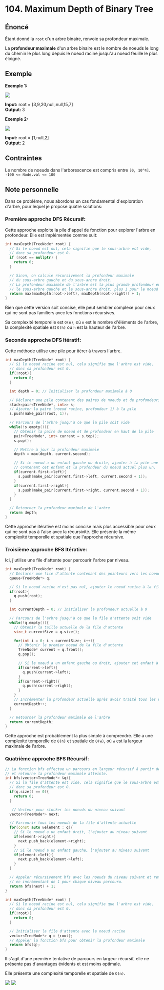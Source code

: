 # 104. Maximum Depth of Binary Tree

## Énoncé

Étant donné la `root` d'un arbre binaire, renvoie sa profondeur maximale.

La **profondeur maximale** d'un arbre binaire est le nombre de noeuds le long du chemin le plus long depuis le noeud racine jusqu'au noeud feuille le plus éloigné.

## Exemple

**Exemple 1:**

<img src="./imgs/img1.png"/>

**Input:** root = [3,9,20,null,null,15,7]  
**Output:** 3

**Exemple 2:**

<img src="./imgs/img2.png"/>

**Input:** root = [1,null,2]  
**Output:** 2

## Contraintes

Le nombre de noeuds dans l'arborescence est compris entre `[0, 10^4]`.  
`-100 <= Node.val <= 100`

## Note personnelle

Dans ce problème, nous abordons un cas fondamental d'exploration d'arbre, pour lequel je propose quatre solutions:

### Première approche **DFS Récursif**:

Cette approche exploite la pile d'appel de fonction pour explorer l'arbre en profondeur. Elle est implémentée comme suit:

```cpp
int maxDepth(TreeNode* root) {
  // Si le noeud est nul, cela signifie que le sous-arbre est vide,
  // donc sa profondeur est 0.
  if (root == nullptr) {
    return 0;
  }

  // Sinon, on calcule récursivement la profondeur maximale
  // du sous-arbre gauche et du sous-arbre droit.
  // La profondeur maximale de l'arbre est la plus grande profondeur entre
  // le sous-arbre gauche et le sous-arbre droit, plus 1 pour le noeud actuel.
  return max(maxDepth(root->left), maxDepth(root->right)) + 1;
}
```

Bien que cette version soit concise, elle peut sembler complexe pour ceux qui ne sont pas familiers avec les fonctions récursives.

Sa complexité temporelle est `O(n)`, où `n` est le nombre d'éléments de l'arbre, la complexité spatiale est `O(h)` ou `h` est la hauteur de l'arbre.

### Seconde approche **DFS Itératif**:

Cette méthode utilise une pile pour itérer à travers l'arbre.

```cpp
int maxDepth(TreeNode* root) {
  // Si le noeud racine est nul, cela signifie que l'arbre est vide,
  // donc sa profondeur est 0.
  if(!root){
    return 0;
  }

  int depth = 0; // Initialiser la profondeur maximale à 0

  // Déclarer une pile contenant des paires de noeuds et de profondeurs
  stack<pair<TreeNode*, int>> s;
  // Ajouter la paire (noeud racine, profondeur 1) à la pile
  s.push(make_pair(root, 1));

  // Parcours de l'arbre jusqu'à ce que la pile soit vide
  while(!s.empty()){
    // Obtenir la paire de noeud et de profondeur en haut de la pile
    pair<TreeNode*, int> current = s.top();
    s.pop();

    // Mettre à jour la profondeur maximale
    depth = max(depth, current.second);

    // Si le noeud a un enfant gauche ou droite, ajouter à la pile une paire
    // contenant cet enfant et la profondeur du noeud actuel plus un.
    if(current.first->left){
      s.push(make_pair(current.first->left, current.second + 1));
    }
    if(current.first->right){
      s.push(make_pair(current.first->right, current.second + 1));
    }
  }

  // Retourner la profondeur maximale de l'arbre
  return depth;
}
```

Cette approche itérative est moins concise mais plus accessible pour ceux qui ne sont pas à l'aise avec la récursivité. Elle présente la même complexité temporelle et spatiale que l'approche récursive.

### Troisième approche **BFS Itérative**:

Ici, j'utilise une file d'attente pour parcourir l'arbre par niveau.

```cpp
int maxDepth(TreeNode* root) {
  // Déclarer une file d'attente contenant des pointeurs vers les noeuds
  queue<TreeNode*> q;

  // Si le noeud racine n'est pas nul, ajouter le noeud racine à la file d'attente
  if(root){
    q.push(root);
  }

  int currentDepth = 0; // Initialiser la profondeur actuelle à 0

  // Parcours de l'arbre jusqu'à ce que la file d'attente soit vide
  while(!q.empty()){
    // Obtenir la taille actuelle de la file d'attente
    size_t currentSize = q.size();

    for(int i = 0; i < currentSize; i++){
      // Obtenir le premier noeud de la file d'attente
      TreeNode* current = q.front();
      q.pop();

      // Si le noeud a un enfant gauche ou droit, ajouter cet enfant à la file d'attente
      if(current->left){
        q.push(current->left);
      }
      if(current->right){
        q.push(current->right);
      }
    }
    // Incrémenter la profondeur actuelle après avoir traité tous les noeuds du niveau actuel
    currentDepth++;
  }

  // Retourner la profondeur maximale de l'arbre
  return currentDepth;
}
```

Cette approche est probablement la plus simple à comprendre. Elle a une complexité temporelle de `O(n)` et spatiale de `O(w)`, où `w` est la largeur maximale de l'arbre.

### Quatrième approche **BFS Récursif**:

```cpp
// La fonction bfs effectue un parcours en largeur récursif à partir de la file d'attente donnée
// et retourne la profondeur maximale atteinte.
int bfs(vector<TreeNode*> &q){
  // Si la file d'attente est vide, cela signifie que le sous-arbre est vide,
  // donc sa profondeur est 0.
  if(q.size() == 0){
    return 0;
  }

   // Vecteur pour stocker les noeuds du niveau suivant
  vector<TreeNode*> next;

  // Parcourir tous les noeuds de la file d'attente actuelle
  for(const auto &element : q){
    // Si le noeud a un enfant droit, l'ajouter au niveau suivant
    if(element->right){
      next.push_back(element->right);
    }
    // Si le noeud a un enfant gauche, l'ajouter au niveau suivant
    if(element->left){
      next.push_back(element->left);
    }
  }

  // Appeler récursivement bfs avec les noeuds du niveau suivant et retourner la profondeur maximale,
  // en incrémentant de 1 pour chaque niveau parcouru.
  return bfs(next) + 1;
}

int maxDepth(TreeNode* root) {
  // Si le noeud racine est nul, cela signifie que l'arbre est vide,
  // donc sa profondeur est 0.
  if(!root){
    return 0;
  }

  // Initialiser la file d'attente avec le noeud racine
  vector<TreeNode*> q = {root};
  // Appeler la fonction bfs pour obtenir la profondeur maximale
  return bfs(q);
}
```

Il s'agit d'une première tentative de parcours en largeur récursif, elle ne présente pas d'avantages évidents et est moins optimale.

Elle présente une complexité temporelle et spatiale de `O(n)`.

<img src="./imgs/runtime.png"/>
<img src="./imgs/memory.png"/>
